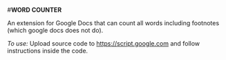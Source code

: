 #**WORD COUNTER**

An extension for Google Docs that can count all words including footnotes (which google docs does not do).

*To use:* Upload source code to https://script.google.com and follow instructions inside the code.
